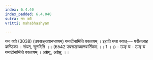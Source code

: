 ```yaml
---
index: 6.4.40
index_padded: 6.4.040
sutra: गमः क्वौ
vritti: mahabhashyam

---
```

 गमः क्वौ (3038) (उपसङ्ख्यानभाष्यम्) गमादीनामिति वक्तव्यम् । इहापि यथा स्यात्--- परीतत्सह कण्डिका । संयत्, सुनदिति ।। (6542 उपसङ्ख्यानवार्तिकम् ।। 1 ।।) - ऊङ् च - ऊङ् च गमादीनामिति वक्तव्यम् । अग्रेगूः, अग्रेभ्रूः ।। 